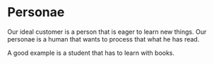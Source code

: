 # Personae

Our ideal customer is a person that is eager to learn new things. Our personae is a human that wants to process that what he has read.

A good example is a student that has to learn with books.

